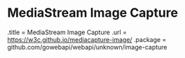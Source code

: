 # MediaStream Image Capture

.title = MediaStream Image Capture
.url = <https://w3c.github.io/mediacapture-image/>
.package = github.com/gowebapi/webapi/unknown/image-capture

